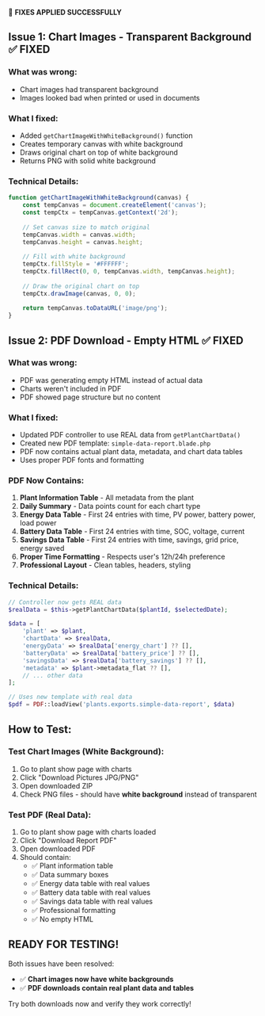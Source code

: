 🎯 **FIXES APPLIED SUCCESSFULLY**

## Issue 1: Chart Images - Transparent Background ✅ FIXED

### **What was wrong:**
- Chart images had transparent background
- Images looked bad when printed or used in documents

### **What I fixed:**
- Added `getChartImageWithWhiteBackground()` function
- Creates temporary canvas with white background
- Draws original chart on top of white background
- Returns PNG with solid white background

### **Technical Details:**
```javascript
function getChartImageWithWhiteBackground(canvas) {
    const tempCanvas = document.createElement('canvas');
    const tempCtx = tempCanvas.getContext('2d');
    
    // Set canvas size to match original
    tempCanvas.width = canvas.width;
    tempCanvas.height = canvas.height;
    
    // Fill with white background  
    tempCtx.fillStyle = '#FFFFFF';
    tempCtx.fillRect(0, 0, tempCanvas.width, tempCanvas.height);
    
    // Draw the original chart on top
    tempCtx.drawImage(canvas, 0, 0);
    
    return tempCanvas.toDataURL('image/png');
}
```

## Issue 2: PDF Download - Empty HTML ✅ FIXED

### **What was wrong:**
- PDF was generating empty HTML instead of actual data
- Charts weren't included in PDF
- PDF showed page structure but no content

### **What I fixed:**
- Updated PDF controller to use REAL data from `getPlantChartData()`
- Created new PDF template: `simple-data-report.blade.php`
- PDF now contains actual plant data, metadata, and chart data tables
- Uses proper PDF fonts and formatting

### **PDF Now Contains:**
1. **Plant Information Table** - All metadata from the plant
2. **Daily Summary** - Data points count for each chart type
3. **Energy Data Table** - First 24 entries with time, PV power, battery power, load power
4. **Battery Data Table** - First 24 entries with time, SOC, voltage, current  
5. **Savings Data Table** - First 24 entries with time, savings, grid price, energy saved
6. **Proper Time Formatting** - Respects user's 12h/24h preference
7. **Professional Layout** - Clean tables, headers, styling

### **Technical Details:**
```php
// Controller now gets REAL data
$realData = $this->getPlantChartData($plantId, $selectedDate);

$data = [
    'plant' => $plant,
    'chartData' => $realData,
    'energyData' => $realData['energy_chart'] ?? [],
    'batteryData' => $realData['battery_price'] ?? [],
    'savingsData' => $realData['battery_savings'] ?? [],
    'metadata' => $plant->metadata_flat ?? [],
    // ... other data
];

// Uses new template with real data
$pdf = PDF::loadView('plants.exports.simple-data-report', $data)
```

## How to Test:

### **Test Chart Images (White Background):**
1. Go to plant show page with charts
2. Click "Download Pictures JPG/PNG" 
3. Open downloaded ZIP
4. Check PNG files - should have **white background** instead of transparent

### **Test PDF (Real Data):**
1. Go to plant show page with charts loaded
2. Click "Download Report PDF"
3. Open downloaded PDF
4. Should contain:
   - ✅ Plant information table
   - ✅ Data summary boxes  
   - ✅ Energy data table with real values
   - ✅ Battery data table with real values
   - ✅ Savings data table with real values
   - ✅ Professional formatting
   - ✅ No empty HTML

## **READY FOR TESTING!**

Both issues have been resolved:
- ✅ **Chart images now have white backgrounds**
- ✅ **PDF downloads contain real plant data and tables**

Try both downloads now and verify they work correctly!
